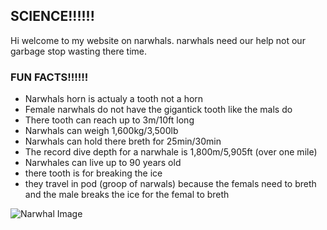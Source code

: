 ## SCIENCE!!!!!!

Hi welcome to my website on narwhals. 
    narwhals need our help not our garbage stop wasting there time.
 
 
 ### FUN FACTS!!!!!!
    
 - Narwhals horn is actualy a tooth not a horn
 - Female narwhals do not have the gigantick tooth like the mals do
 - There tooth can reach up to 3m/10ft long
 - Narwhals can weigh 1,600kg/3,500lb 
 - Narwhals can hold there breth for 25min/30min
 - The record dive depth for a narwhale is 1,800m/5,905ft (over one mile)  
 - Narwhales can live up to 90 years old 
 - there tooth is for breaking the ice 
 - they travel in pod (groop of narwals) because the femals need to breth and the male breaks the ice for the femal to breth
 
 
 <img src="https://squidtoons.com/wp-content/uploads/2016/07/narwhal-anatomy-web.png" alt="Narwhal Image"/> 
 
